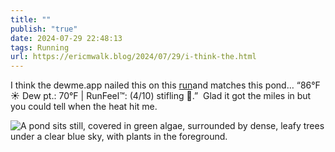 ```yaml
---
title: ""
publish: "true"
date: 2024-07-29 22:48:13
tags: Running
url: https://ericmwalk.blog/2024/07/29/i-think-the.html
---
```


I think the dewme.app nailed this on this [run](https://strava.app.link/qeoqZvq0JLb)and matches this pond… “86°F ☀️ Dew pt.: 70°F | RunFeel™: (4/10) stifling 🤢.”  Glad it got the miles in but you could tell when the heat hit me.

![A pond sits still, covered in green algae, surrounded by dense, leafy trees under a clear blue sky, with plants in the foreground.](https://ericmwalk.blog/uploads/2024/img-1149.jpeg)